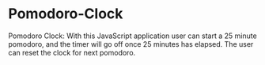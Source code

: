 # Pomodoro-Clock
Pomodoro Clock:  With this JavaScript application user can start a 25 minute pomodoro, and the timer will go off once 25 minutes has elapsed. The user can reset the clock for next pomodoro.

